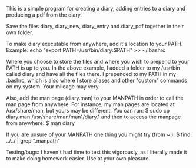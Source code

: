 This is a simple program for creating a diary, adding entries to a diary and producing a pdf
from the diary. 

Save the files diary, diary_new, diary_entry and diary_pdf together in their own folder.

To make diary executable from anywhere, add it's location to your PATH. 
Example:
    echo "export PATH=/usr/bin/diary:$PATH" >> ~/.bashrc

Where you choose to store the files and where you wish to prepend
to your PATH is up to you. In the above example, I added a folder to 
my /usr/bin called diary and have all the files there. 
I prepended to my PATH in my .bashrc, which is also where I store aliases
and other "custom" commands on my system. Your mileage may very. 

Also, add the man page (diary.man) to your MANPATH in order to call
the man page from anywhere. For instance, my man pages are located at
/usr/share/man, but yours may be different. 
You can run:
    $ sudo cp diary.man /usr/share/man/man1/diary.1
and then to access the manpage from anywhere:
    $ man diary

If you are unsure of your MANPATH one thing you might try (from ~ ):
    $ find ../../ | grep ".manpath"

Testing/bugs:
I haven't had time to test this vigorously, as I literally made it to 
make doing homework easier. Use at your own pleasure. 
 

